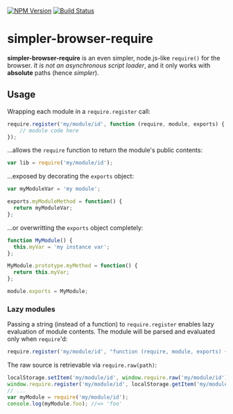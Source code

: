 [![NPM Version](https://img.shields.io/npm/v/simpler-browser-require.svg?style=flat)](https://npmjs.org/package/simpler-browser-require)
[![Build Status](https://img.shields.io/travis/popeindustries/simpler-browser-require.svg?style=flat)](https://travis-ci.org/popeindustries/simpler-browser-require)

# simpler-browser-require

**simpler-browser-require** is an even simpler, node.js-like ```require()``` for the browser. *It is not an asynchronous script loader*, and it only works with **absolute** paths (hence *simpler*).

## Usage

Wrapping each module in a ```require.register``` call:

```js
require.register('my/module/id', function (require, module, exports) {
	// module code here
});
```

...allows the ```require``` function to return the module's public contents:

```js
var lib = require('my/module/id');
```

...exposed by decorating the ```exports``` object:

```js
var myModuleVar = 'my module';

exports.myModuleMethod = function() {
  return myModuleVar;
};
```

...or overwritting the ```exports``` object completely:

```js
function MyModule() {
  this.myVar = 'my instance var';
};

MyModule.prototype.myMethod = function() {
  return this.myVar;
};

module.exports = MyModule;
```

### Lazy modules

Passing a string (instead of a function) to `require.register` enables lazy evaluation of module contents. The module will be parsed and evaluated only when `require`'d:

```js
require.register('my/module/id', "function (require, module, exports) {\n  exports.foo = 'foo';\n}");
```

The raw source is retrievable via `require.raw(path)`:

```js
localStorage.setItem('my/module/id', window.require.raw('my/module/id'));
window.require.register('my/module/id', localStorage.getItem('my/module/id'));
// ...
var myModule = require('my/module/id');
console.log(myModule.foo); //=> 'foo'
```
